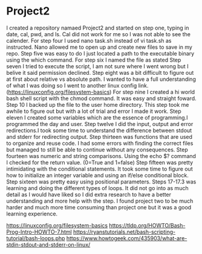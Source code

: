 # Project2    
I created a repository namaed Project2 and started on step one, typing in date, cal, pwd, and ls. Cal did not work for me so I was not able to see the calender. 
For step four I used nano task.sh instead of vi task.sh as instructed. Nano allowed me to open up and create new files to save in my repo. 
Step five was easy to do I just located a path to the executable binary using the which command. 
For step six I named the file as stated
Step seven I tried to execute the script, I am not sure where I went wrong but I belive it said permission declined.
Step eight was a bit difficult to figure out at first about relative vs absolute path. I wanted to have a full understanding of what I was doing so I went to another linux config link.(https://linuxconfig.org/filesystem-basics)
For step nine I created a hi world bash shell script with the chmod command. It was easy and straight foward.
Step 10 I backed up the file to the user home directory. This step took me awhile to figure out but with a lot of trial and error I made it work.
Step eleven I created some variables which are the essence of programming.I programmed the day and user.
Step twelve I did the input, output and error redirections.I took some time to understand the difference between stdout and stderr for redirecting output.
Step thirteen was functions that are used to organize and reuse code. I had some errors with finding the correct files but managed to still be able to continue without any consequences. 
Step fourteen was numeric and string comparisons. Using the echo $? command I checked for the return value. (0=True and 1=false)
Step fifteen was pretty intimidating with the conditional statements. It took some time to figure out how to initialize an integer variable and using an if/else conditional block.
Step sixteen was pretty easy using positional parameters.
Steps 17-17.3 was learning and doing the different types of loops. It did not go into as much detail as I would have liked so I did extra research to have a better understanding and more help with the step.
I found project two to be much harder and much more time consuming than project one but it was a good learning experience.

https://linuxconfig.org/filesystem-basics
https://tldp.org/HOWTO/Bash-Prog-Intro-HOWTO-7.html
https://ryanstutorials.net/bash-scripting-tutorial/bash-loops.php
https://www.howtogeek.com/435903/what-are-stdin-stdout-and-stderr-on-linux/
